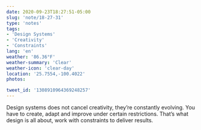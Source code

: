 ```yaml
---
date: 2020-09-23T18:27:51-05:00
slug: 'note/18-27-31'
type: 'notes'
tags:
- 'Design Systems'
- 'Creativity'
- 'Constraints'
lang: 'en'
weather: '86.36°F'
weather-summary: 'Clear'
weather-icon: 'clear-day'
location: '25.7554,-100.4022'
photos:

tweet_id: '1308910964369248257'
---
```

Design systems does not cancel creativity, they’re constantly evolving. You have to create, adapt and improve under certain restrictions. That’s what design is all about, work with constraints to deliver results.
  
